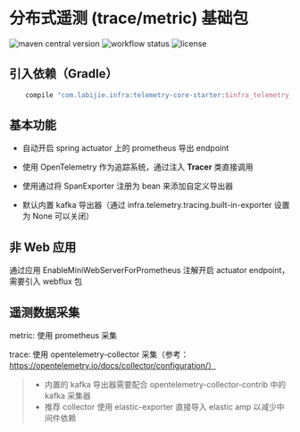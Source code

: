 # 分布式遥测 (trace/metric) 基础包

![maven central version](https://img.shields.io/maven-central/v/com.labijie.infra/telemetry-core-starter?style=flat-square)
![workflow status](https://img.shields.io/github/workflow/status/hongque-pro/infra-telemetry/Gradle%20Build%20And%20Release?label=CI%20publish&style=flat-square)
![license](https://img.shields.io/github/license/hongque-pro/infra-telemetry?style=flat-square)

## 引入依赖（Gradle）

```groovy
    compile "com.labijie.infra:telemetry-core-starter:$infra_telemetry_version"
```
## 基本功能

- 自动开启 spring actuator 上的 prometheus 导出 endpoint

- 使用 OpenTelemetry 作为追踪系统，通过注入 **Tracer** 类直接调用

- 使用通过将 SpanExporter 注册为 bean 来添加自定义导出器

- 默认内置 kafka 导出器（通过 infra.telemetry.tracing.built-in-exporter 设置为 None 可以关闭）

## 非 Web 应用

通过应用 EnableMiniWebServerForPrometheus 注解开启 actuator endpoint，需要引入 webflux 包

## 遥测数据采集

metric: 使用 prometheus 采集

trace: 使用 opentelemetry-collector 采集（参考：https://opentelemetry.io/docs/collector/configuration/）
> - 内置的 kafka 导出器需要配合 opentelemetry-collector-contrib 中的 kafka 采集器
> - 推荐 collector 使用 elastic-exporter 直接导入 elastic amp 以减少中间件依赖


